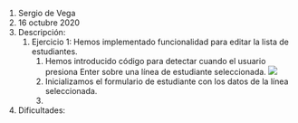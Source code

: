 1. Sergio de Vega
2. 16 octubre 2020
3. Descripción:
   1. Ejercicio 1: Hemos implementado funcionalidad para editar la lista de estudiantes.
      1. Hemos introducido código para detectar cuando el usuario presiona Enter sobre una línea de estudiante seleccionada.
      ![]("/images/Captura1.png")
      2. Inicializamos el formulario de estudiante con los datos de la línea seleccionada.
      3. 
4. Dificultades:
